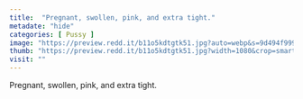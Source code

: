 ```yaml
---
title:  "Pregnant, swollen, pink, and extra tight."
metadate: "hide"
categories: [ Pussy ]
image: "https://preview.redd.it/b11o5kdtgtk51.jpg?auto=webp&s=9d494f999a20fe5928ba99061ad3df962097ba58"
thumb: "https://preview.redd.it/b11o5kdtgtk51.jpg?width=1080&crop=smart&auto=webp&s=b1ad15317c383f9dbb2d503c07ccdf6f70f6c79d"
visit: ""
---
```

Pregnant, swollen, pink, and extra tight.
